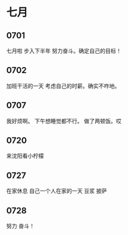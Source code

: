# 七月

## 0701
七月啦 步入下半年 努力奋斗。确定自己的目标！

## 0702
加班干活的一天
考虑自己的时薪。确实不咋地。


## 0707
我好烦啊。
下午想睡觉都不行。
做了两顿饭。哎

## 0720
来沈阳看小柠檬

## 0727
在家休息
自己一个人在家的一天
豆浆
披萨

## 0728
努力 奋斗！
